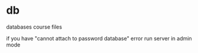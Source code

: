 # db
databases course files

if you have "cannot attach to password database" error run server in admin mode